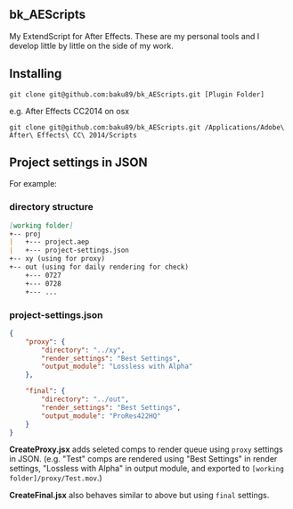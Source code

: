 bk_AEScripts
-----

My ExtendScript for After Effects.
These are my personal tools and I develop little by little on the side of my work. 

## Installing

```
git clone git@github.com:baku89/bk_AEScripts.git [Plugin Folder]
```

e.g. After Effects CC2014 on osx
```
git clone git@github.com:baku89/bk_AEScripts.git /Applications/Adobe\ After\ Effects\ CC\ 2014/Scripts
```


## Project settings in JSON

For example:

### directory structure
```md
[working folder]
+-- proj
|   +--- project.aep
|   +--- project-settings.json
+-- xy (using for proxy)
+-- out (using for daily rendering for check)
    +--- 0727
    +--- 0728
    +--- ...
```

### project-settings.json
```json
{
	"proxy": {
		"directory": "../xy",
		"render_settings": "Best Settings",
		"output_module": "Lossless with Alpha"
	},

	"final": {
		"directory": "../out",
		"render_settings": "Best Settings",
		"output_module": "ProRes422HQ"
	}
}
```

**CreateProxy.jsx** adds seleted comps to render queue using `proxy` settings in JSON. (e.g. "Test" comps are rendered using  "Best Settings" in render settings, "Lossless with Alpha" in output module, and exported to `[working folder]/proxy/Test.mov`.)

**CreateFinal.jsx** also behaves similar to above but using `final` settings.

